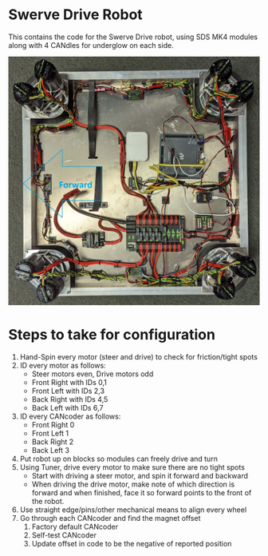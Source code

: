 # Swerve Drive Robot

This contains the code for the Swerve Drive robot, using SDS MK4 modules along with 4 CANdles for underglow on each side.

![Swerve Robot](images/SwerveBot.jpg)

# Steps to take for configuration

 1. Hand-Spin every motor (steer and drive) to check for friction/tight spots
 2. ID every motor as follows:
    - Steer motors even, Drive motors odd
    - Front Right with IDs 0,1
    - Front Left with IDs 2,3
    - Back Right with IDs 4,5
    - Back Left with IDs 6,7
 3. ID every CANcoder as follows:
    - Front Right 0
    - Front Left 1
    - Back Right 2
    - Back Left 3
 4. Put robot up on blocks so modules can freely drive and turn
 5. Using Tuner, drive every motor to make sure there are no tight spots
    - Start with driving a steer motor, and spin it forward and backward
    - When driving the drive motor, make note of which direction is forward and when finished, face it so forward points to the front of the robot.
 6. Use straight edge/pins/other mechanical means to align every wheel
 7. Go through each CANcoder and find the magnet offset
    1. Factory default CANcoder
    2. Self-test CANcoder
    3. Update offset in code to be the negative of reported position
